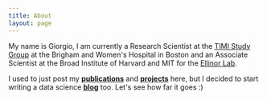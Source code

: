 ```yaml
---
title: About
layout: page
---
```


My name is Giorgio, I am currently a Research Scientist 
at the [TIMI Study Group](https://timi.org/) at the Brigham and Women's Hospital 
in Boston and an Associate Scientist at the Broad Institute of Harvard and MIT 
for the [Ellinor Lab](https://www.ellinorlab.org/).

I used to just post my **[publications](./publications.md)** and **[projects](./projects.md)** 
here, but I decided to start writing a 
data science **[blog](./blog.md)** too. Let's see how far it goes :)